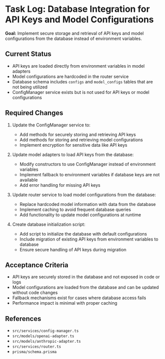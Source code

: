 # Task Log: Database Integration for API Keys and Model Configurations

**Goal:** Implement secure storage and retrieval of API keys and model configurations from the database instead of environment variables.

## Current Status
- API keys are loaded directly from environment variables in model adapters
- Model configurations are hardcoded in the router service
- Database schema includes `configs` and `model_configs` tables that are not being utilized
- ConfigManager service exists but is not used for API keys or model configurations

## Required Changes
1. Update the ConfigManager service to:
   - Add methods for securely storing and retrieving API keys
   - Add methods for storing and retrieving model configurations
   - Implement encryption for sensitive data like API keys

2. Update model adapters to load API keys from the database:
   - Modify constructors to use ConfigManager instead of environment variables
   - Implement fallback to environment variables if database keys are not available
   - Add error handling for missing API keys

3. Update router service to load model configurations from the database:
   - Replace hardcoded model information with data from the database
   - Implement caching to avoid frequent database queries
   - Add functionality to update model configurations at runtime

4. Create database initialization script:
   - Add script to initialize the database with default configurations
   - Include migration of existing API keys from environment variables to database
   - Ensure secure handling of API keys during migration

## Acceptance Criteria
- API keys are securely stored in the database and not exposed in code or logs
- Model configurations are loaded from the database and can be updated without code changes
- Fallback mechanisms exist for cases where database access fails
- Performance impact is minimal with proper caching

## References
- `src/services/config-manager.ts`
- `src/models/openai-adapter.ts`
- `src/models/anthropic-adapter.ts`
- `src/services/router.ts`
- `prisma/schema.prisma`